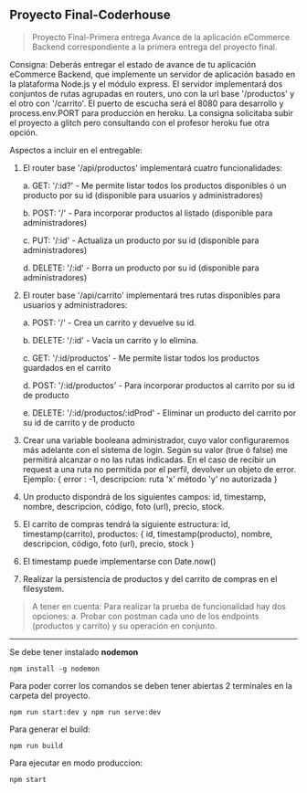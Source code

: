 Proyecto Final-Coderhouse
------
>Proyecto Final-Primera entrega Avance de la aplicación eCommerce Backend
correspondiente a la primera entrega del proyecto final.

Consigna: Deberás entregar el estado de avance de tu aplicación eCommerce Backend, que
implemente un servidor de aplicación basado en la plataforma Node.js y el módulo express. El
servidor implementará dos conjuntos de rutas agrupadas en routers, uno con la url base
'/productos' y el otro con '/carrito'. El puerto de escucha será el 8080 para desarrollo y
process.env.PORT para producción en heroku. La consigna solicitaba subir el proyecto a glitch pero consultando con el profesor 
heroku fue otra opción. 

Aspectos a incluir en el entregable:
1. El router base '/api/productos' implementará cuatro funcionalidades:


   a. GET: '/:id?' - Me permite listar todos los productos disponibles ó un producto por su id
   (disponible para usuarios y administradores)


   b. POST: '/' - Para incorporar productos al listado (disponible para administradores)

   c. PUT: '/:id' - Actualiza un producto por su id (disponible para administradores)

   d. DELETE: '/:id' - Borra un producto por su id (disponible para administradores)


2. El router base '/api/carrito' implementará tres rutas disponibles para usuarios y administradores:

   a. POST: '/' - Crea un carrito y devuelve su id.

   b. DELETE: '/:id' - Vacía un carrito y lo elimina.

   c. GET: '/:id/productos' - Me permite listar todos los productos guardados en el carrito

   d. POST: '/:id/productos' - Para incorporar productos al carrito por su id de producto

   e. DELETE: '/:id/productos/:idProd' - Eliminar un producto del carrito por su id de carrito y de
   producto


3. Crear una variable booleana administrador, cuyo valor configuraremos más adelante con el sistema
   de login. Según su valor (true ó false) me permitirá alcanzar o no las rutas indicadas. En el caso de
   recibir un request a una ruta no permitida por el perfil, devolver un objeto de error. Ejemplo: { error :
   -1, descripcion: ruta 'x' método 'y' no autorizada }


5. Un producto dispondrá de los siguientes campos: id, timestamp, nombre, descripcion, código,
   foto (url), precio, stock.


6. El carrito de compras tendrá la siguiente estructura:
   id, timestamp(carrito), productos: { id, timestamp(producto), nombre, descripcion, código,
   foto (url), precio, stock }


7. El timestamp puede implementarse con Date.now()


8. Realizar la persistencia de productos y del carrito de compras en el filesystem.

>A tener en cuenta:
Para realizar la prueba de funcionalidad hay dos opciones:
   a. Probar con postman cada uno de los endpoints (productos y carrito) y su operación en
   conjunto.

----

Se debe tener instalado __nodemon__
```
npm install -g nodemon
```
Para poder correr los comandos se deben tener abiertas 2 terminales en la carpeta del proyecto.
```
npm run start:dev y npm run serve:dev
```
Para generar el build:
```
npm run build
```
Para ejecutar en modo produccion:
```
npm start
```
